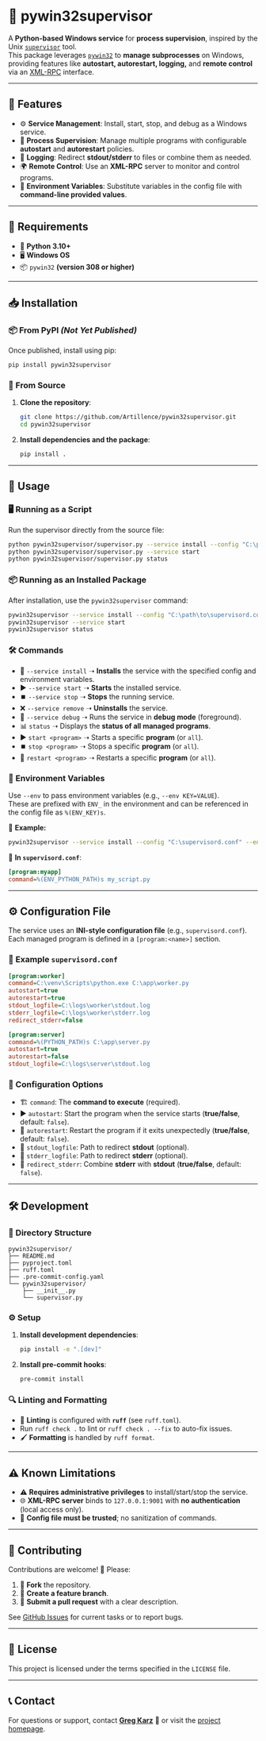 # 🚀 pywin32supervisor  

A **Python-based Windows service** for **process supervision**, inspired by the Unix [`supervisor`](http://supervisord.org/) tool.  
This package leverages [`pywin32`](https://github.com/mhammond/pywin32) to **manage subprocesses** on Windows, providing features like **autostart, autorestart, logging,** and **remote control** via an [XML-RPC](https://docs.python.org/3/library/xmlrpc.html) interface.  

---

## 🌟 Features  

- ⚙️ **Service Management**: Install, start, stop, and debug as a Windows service.  
- 🔄 **Process Supervision**: Manage multiple programs with configurable **autostart** and **autorestart** policies.  
- 📜 **Logging**: Redirect **stdout/stderr** to files or combine them as needed.  
- 🌍 **Remote Control**: Use an **XML-RPC** server to monitor and control programs.  
- 🌱 **Environment Variables**: Substitute variables in the config file with **command-line provided values**.  

---

## 📌 Requirements  

- 🐍 **Python 3.10+**  
- 🖥️ **Windows OS**  
- 📦 `pywin32` **(version 308 or higher)**  

---

## 📥 Installation  

### 📦 From PyPI *(Not Yet Published)*  
Once published, install using pip:  
```bash
pip install pywin32supervisor
```

### 🔧 From Source  
1. **Clone the repository**:  
   ```bash
   git clone https://github.com/Artillence/pywin32supervisor.git
   cd pywin32supervisor
   ```
2. **Install dependencies and the package**:  
   ```bash
   pip install .
   ```

---

## 🚀 Usage  

### 🖥️ Running as a Script  
Run the supervisor directly from the source file:  
```bash
python pywin32supervisor/supervisor.py --service install --config "C:\path\to\supervisord.conf" --env PYTHON_PATH=C:\venv\Scripts\python.exe
python pywin32supervisor/supervisor.py --service start
python pywin32supervisor/supervisor.py status
```

### 📦 Running as an Installed Package  
After installation, use the `pywin32supervisor` command:  
```bash
pywin32supervisor --service install --config "C:\path\to\supervisord.conf" --env PYTHON_PATH=C:\venv\Scripts\python.exe --env MY_VAR=C:\some_path
pywin32supervisor --service start
pywin32supervisor status
```

### 🛠️ Commands  
- 🔹 `--service install` ➝ **Installs** the service with the specified config and environment variables.  
- ▶️ `--service start` ➝ **Starts** the installed service.  
- ⏹️ `--service stop` ➝ **Stops** the running service.  
- ❌ `--service remove` ➝ **Uninstalls** the service.  
- 🐞 `--service debug` ➝ Runs the service in **debug mode** (foreground).  
- 📊 `status` ➝ Displays the **status of all managed programs**.  
- ▶️ `start <program>` ➝ Starts a specific **program** (or `all`).  
- ⏹️ `stop <program>` ➝ Stops a specific **program** (or `all`).  
- 🔄 `restart <program>` ➝ Restarts a specific **program** (or `all`).  

### 🌱 Environment Variables  
Use `--env` to pass environment variables (e.g., `--env KEY=VALUE`).  
These are prefixed with `ENV_` in the environment and can be referenced in the config file as `%(ENV_KEY)s`.  

🔹 **Example:**  
```bash
pywin32supervisor --service install --config "C:\supervisord.conf" --env PYTHON_PATH=C:\venv\Scripts\python.exe
```
📝 **In `supervisord.conf`**:  
```ini
[program:myapp]
command=%(ENV_PYTHON_PATH)s my_script.py
```

---

## ⚙️ Configuration File  

The service uses an **INI-style configuration file** (e.g., `supervisord.conf`).  
Each managed program is defined in a `[program:<name>]` section.  

### 📝 Example `supervisord.conf`  
```ini
[program:worker]
command=C:\venv\Scripts\python.exe C:\app\worker.py
autostart=true
autorestart=true
stdout_logfile=C:\logs\worker\stdout.log
stderr_logfile=C:\logs\worker\stderr.log
redirect_stderr=false

[program:server]
command=%(PYTHON_PATH)s C:\app\server.py
autostart=true
autorestart=false
stdout_logfile=C:\logs\server\stdout.log
```

### 🔧 Configuration Options  
- 🏗️ `command`: The **command to execute** (required).  
- ▶️ `autostart`: Start the program when the service starts (**true/false**, default: `false`).  
- 🔄 `autorestart`: Restart the program if it exits unexpectedly (**true/false**, default: `false`).  
- 📜 `stdout_logfile`: Path to redirect **stdout** (optional).  
- 📜 `stderr_logfile`: Path to redirect **stderr** (optional).  
- 🔄 `redirect_stderr`: Combine **stderr** with **stdout** (**true/false**, default: `false`).  

---

## 🛠️ Development  

### 📁 Directory Structure  
```
pywin32supervisor/
├── README.md
├── pyproject.toml
├── ruff.toml
├── .pre-commit-config.yaml
└── pywin32supervisor/
    ├── __init__.py
    └── supervisor.py
```

### ⚙️ Setup  
1. **Install development dependencies**:  
   ```bash
   pip install -e ".[dev]"
   ```

2. **Install pre-commit hooks**:  
   ```bash
   pre-commit install
   ```

### 🔍 Linting and Formatting  
- 🧹 **Linting** is configured with **`ruff`** (see `ruff.toml`).  
- Run `ruff check .` to lint or `ruff check . --fix` to auto-fix issues.  
- 🖌 **Formatting** is handled by `ruff format`.  

---

## ⚠️ Known Limitations  
- ⚠️ **Requires administrative privileges** to install/start/stop the service.  
- 🌐 **XML-RPC server** binds to `127.0.0.1:9001` with **no authentication** (local access only).  
- 📝 **Config file must be trusted**; no sanitization of commands.  

---

## 🤝 Contributing  

Contributions are welcome! 🎉 Please:  
1. 🍴 **Fork** the repository.  
2. 🌿 **Create a feature branch**.  
3. 📩 **Submit a pull request** with a clear description.  

See [GitHub Issues](https://github.com/Artillence/pywin32supervisor/issues) for current tasks or to report bugs.  

---

## 📜 License  
This project is licensed under the terms specified in the `LICENSE` file.  

---

## 📞 Contact  

For questions or support, contact **[Greg Karz](mailto:greg.karz@artillence.com)** 📩 or visit the [project homepage](https://github.com/Artillence/pywin32supervisor).  
